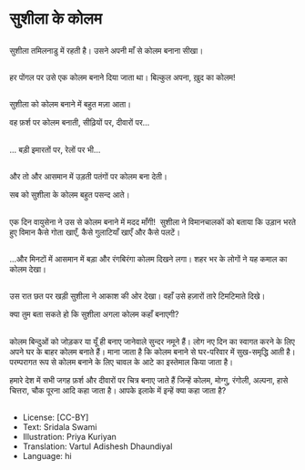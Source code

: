 # सुशीला के कोलम

##
सुशीला तमिलनाडु में रहती है। उसने अपनी माँ से कोलम बनाना सीखा। 

##
हर पोंगल पर उसे एक कोलम बनाने दिया जाता था। बिल्कुल अपना, खु़द का कोलम! 

##
सुशीला को कोलम बनाने में बहुत मज़ा आता। 

वह फ़र्श पर कोलम बनाती, सीढ़ियों पर, दीवारों पर... 

##
... बड़ी इमारतों पर, रेलों पर भी... 

##
और तो और आसमान में उड़ती पतंगों पर कोलम बना देती। 

सब को सुशीला के कोलम बहुत पसन्द आते। 

##
एक दिन वायुसेना ने उस से कोलम बनाने में मदद माँगी!  सुशीला ने विमानचालकों को बताया कि उड़ान भरते हुए विमान कैसे गोता खाएँ, कैसे गुलाटियाँ खाएँ और कैसे पलटें।

##
...और मिनटों में आसमान में बड़ा और रंगबिरंगा कोलम दिखने लगा। शहर भर के लोगों ने यह कमाल का कोलम देखा। 

##
उस रात छत पर खड़ी सुशीला ने आकाश की ओर देखा। वहाँ उसे हज़ारों तारे टिमटिमाते दिखे। 

क्या तुम बता सकते हो कि सुशीला अगला कोलम कहाँ बनाएगी? 

##
कोलम बिन्दुओं को जोड़कर या यूँ ही बनाए जानेवाले सुन्दर नमूने हैं। लोग नए दिन का स्वागत करने के लिए अपने घर के बाहर कोलम बनाते हैं। माना जाता है कि कोलम बनाने से घर-परिवार में सुख-समृद्धि आती है। परम्परागत रूप से कोलम बनाने के लिए चावल के आटे का इस्तेमाल किया जाता है। 

हमारे देश में सभी जगह फ़र्श और दीवारों पर चित्र बनाए जाते हैं जिन्हें कोलम, मोग्गु, रंगोली, अल्पना, हासे चित्तरा, चौक पूरना आदि कहा जाता है। आपके इलाके में इन्हें क्या कहा जाता है?

##
* License: [CC-BY]
* Text: Sridala Swami
* Illustration: Priya Kuriyan
* Translation: Vartul Adishesh Dhaundiyal
* Language: hi
